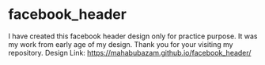 # facebook_header
I have created this facebook header design only for practice purpose. It was my work from early age of my design. Thank you for your visiting my repository. Design Link:  https://mahabubazam.github.io/facebook_header/
